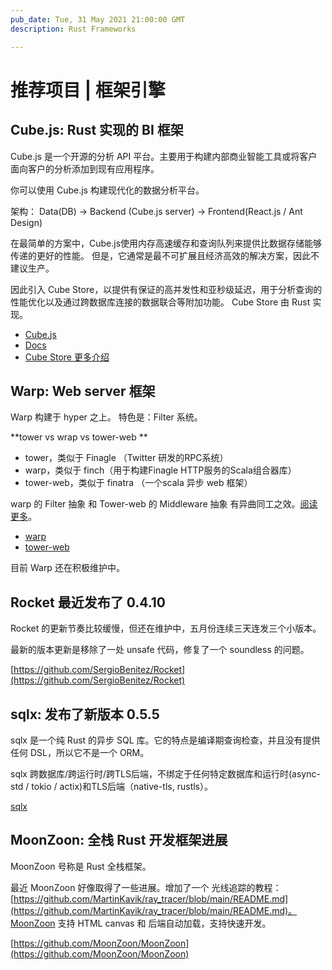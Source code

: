 ```yaml
---
pub_date: Tue, 31 May 2021 21:00:00 GMT
description: Rust Frameworks

---
```


# 推荐项目 |  框架引擎

## Cube.js: Rust 实现的 BI 框架

Cube.js 是一个开源的分析 API 平台。主要用于构建内部商业智能工具或将客户面向客户的分析添加到现有应用程序。

你可以使用 Cube.js 构建现代化的数据分析平台。

架构： Data(DB) -> Backend (Cube.js server) -> Frontend(React.js / Ant Design)

在最简单的方案中，Cube.js使用内存高速缓存和查询队列来提供比数据存储能够传递的更好的性能。 但是，它通常是最不可扩展且经济高效的解决方案，因此不建议生产。

因此引入 Cube Store，以提供有保证的高并发性和亚秒级延迟，用于分析查询的性能优化以及通过跨数据库连接的数据联合等附加功能。 Cube Store 由 Rust 实现。


- [Cube.js](https://github.com/cube-js/cube.js)
- [Docs](https://cube.dev/docs/introduction)
- [Cube Store 更多介绍](https://dev.to/cubejs/introducing-cube-store-high-concurrency-and-sub-second-latency-for-any-database-3n6n)


## Warp: Web server 框架

Warp 构建于 hyper 之上。 特色是：Filter 系统。

**tower vs wrap vs tower-web **

- tower，类似于 Finagle （Twitter 研发的RPC系统）
- warp，类似于 finch（用于构建Finagle HTTP服务的Scala组合器库）
- tower-web，类似于 finatra （一个scala 异步 web 框架） 

warp 的 Filter 抽象 和 Tower-web 的 Middleware 抽象 有异曲同工之效。[阅读更多](https://github.com/seanmonstar/warp/issues/58)。

- [warp](https://github.com/seanmonstar/warp)
- [tower-web](https://github.com/carllerche/tower-web)

目前 Warp 还在积极维护中。

## Rocket 最近发布了 0.4.10

Rocket 的更新节奏比较缓慢，但还在维护中，五月份连续三天连发三个小版本。

最新的版本更新是移除了一处 unsafe 代码，修复了一个 soundless 的问题。

[https://github.com/SergioBenitez/Rocket](https://github.com/SergioBenitez/Rocket)

## sqlx: 发布了新版本 0.5.5

sqlx 是一个纯 Rust 的异步 SQL 库。它的特点是编译期查询检查，并且没有提供任何 DSL，所以它不是一个 ORM。

sqlx 跨数据库/跨运行时/跨TLS后端，不绑定于任何特定数据库和运行时(async-std / tokio / actix)和TLS后端（native-tls, rustls）。

[sqlx](https://github.com/launchbadge/sqlx)


## MoonZoon: 全栈 Rust 开发框架进展

MoonZoon 号称是 Rust 全栈框架。

最近 MoonZoon 好像取得了一些进展。增加了一个 光线追踪的教程：[https://github.com/MartinKavik/ray_tracer/blob/main/README.md](https://github.com/MartinKavik/ray_tracer/blob/main/README.md)。MoonZoon 支持 HTML canvas 和 后端自动加载，支持快速开发。

[https://github.com/MoonZoon/MoonZoon](https://github.com/MoonZoon/MoonZoon)